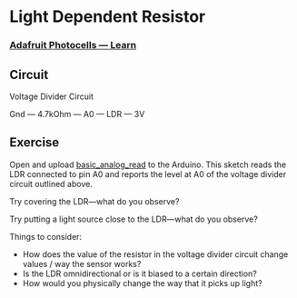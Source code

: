 # Light Dependent Resistor
### [Adafruit Photocells &mdash; Learn](https://learn.adafruit.com/photocells)


## Circuit

Voltage Divider Circuit

Gnd &mdash; 4.7kOhm &mdash; A0 &mdash; LDR &mdash; 3V

## Exercise

Open and upload [basic_analog_read](../basic_analog_read) to the Arduino. This sketch reads the LDR connected to pin A0 and reports the level at A0 of the voltage divider circuit outlined above.

Try covering the LDR&mdash;what do you observe?

Try putting a light source close to the LDR&mdash;what do you observe?

Things to consider:
- How does the value of the resistor in the voltage divider circuit change values / way the sensor works?
- Is the LDR omnidirectional or is it biased to a certain direction? 
- How would you physically change the way that it picks up light?